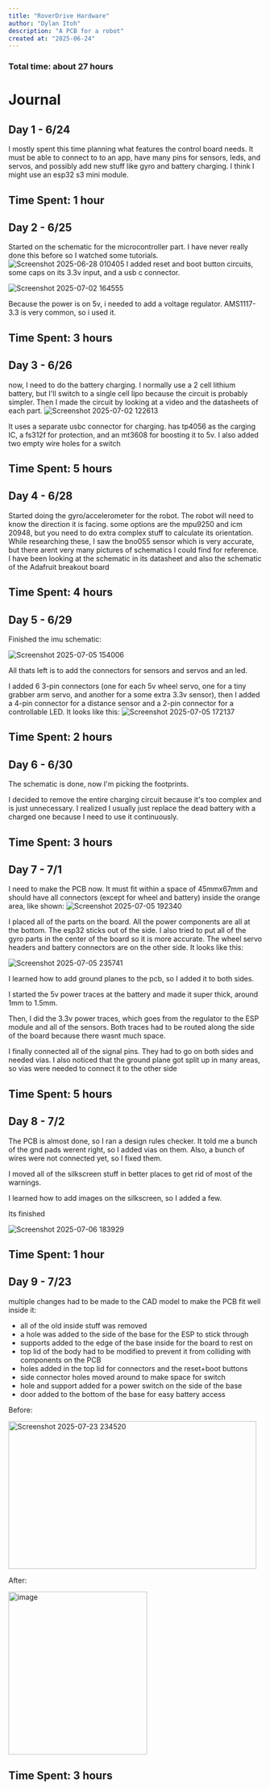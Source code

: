 ```yaml
---
title: "RoverDrive Hardware"
author: "Dylan Itoh"
description: "A PCB for a robot"
created at: "2025-06-24"
---
```

### Total time: about 27 hours
# Journal

## Day 1 - 6/24
I mostly spent this time planning what features the control board needs. It must be able to connect to to an app, have many pins for sensors, leds, and servos, and possibly add new stuff like gyro and battery charging.
I think I might use an esp32 s3 mini module.
## Time Spent: 1 hour

## Day 2 - 6/25
Started on the schematic for the microcontroller part. I have never really done this before so I watched some tutorials.
![Screenshot 2025-06-28 010405](https://github.com/user-attachments/assets/2e44fa90-5cc0-4802-bacb-7e78f1422c7d)
I added reset and boot button circuits, some caps on its 3.3v input, and a usb c connector.

![Screenshot 2025-07-02 164555](https://github.com/user-attachments/assets/472cbe6f-9b1e-455d-9863-729c40cb590b)

Because the power is on 5v, i needed to add a voltage regulator. AMS1117-3.3 is very common, so i used it.

## Time Spent: 3 hours

## Day 3 - 6/26
now, I need to do the battery charging. I normally use a 2 cell lithium battery, but I'll switch to a single cell lipo because the circuit is probably simpler. Then I made the circuit by looking at a video and the datasheets of each part.
![Screenshot 2025-07-02 122613](https://github.com/user-attachments/assets/c70e7822-7478-4de9-950b-1fa0707f86c4)

It uses a separate usbc connector for charging. has tp4056 as the carging IC, a fs312f for protection, and an mt3608 for boosting it to 5v. I also added two empty wire holes for a switch

## Time Spent:  5 hours

## Day 4 - 6/28
Started doing the gyro/accelerometer for the robot. The robot will need to know the direction it is facing. some options are the mpu9250 and icm 20948, but you need to do extra complex stuff to calculate its orientation. 
While researching these, I saw the bno055 sensor which is very accurate, but there arent very many pictures of schematics I could find for reference. I have been looking at the schematic in its datasheet and also the schematic of the Adafruit breakout board

## Time Spent:  4 hours

## Day 5 - 6/29
Finished the imu schematic:

![Screenshot 2025-07-05 154006](https://github.com/user-attachments/assets/4f6e5530-e5e4-4977-a32b-592f3de0dd47)

All thats left is to add the connectors for sensors and servos and an led. 

I added 6 3-pin connectors (one for each 5v wheel servo, one for a tiny grabber arm servo, and another for a some extra 3.3v sensor), then I added a 4-pin connector for a distance sensor and a 2-pin connector for a controllable LED. 
It looks like this:
![Screenshot 2025-07-05 172137](https://github.com/user-attachments/assets/5a2cb900-a91b-4899-b077-4f6181e9f184)

## Time Spent:  2 hours

## Day 6 - 6/30
The schematic is done, now I'm picking the footprints.

I decided to remove the entire charging circuit because it's too complex and is just unnecessary. I realized I usually just replace the dead battery with a charged one because I need to use it continuously.
## Time Spent:  3 hours

## Day 7 - 7/1
I need to make the PCB now. It must fit within a space of 45mmx67mm and should have all connectors (except for wheel and battery) inside the orange area, like shown: 
![Screenshot 2025-07-05 192340](https://github.com/user-attachments/assets/75ef95b1-cd66-46c0-b914-46fa58445d65)

I placed all of the parts on the board. All the power components are all at the bottom. The esp32 sticks out of the side. I also tried to put all of the gyro parts in the center of the board so it is more accurate. The wheel servo headers and battery connectors are on the other side. It looks like this: 

![Screenshot 2025-07-05 235741](https://github.com/user-attachments/assets/d2d02d1e-b529-47e3-ba77-1929050e51f6)

I learned how to add ground planes to the pcb, so I added it to both sides.

I started the 5v power traces at the battery and made it super thick, around 1mm to 1.5mm.

Then, I did the 3.3v power traces, which goes from the regulator to the ESP module and all of the sensors. Both traces had to be routed along the side of the board because there wasnt much space.

I finally connected all of the signal pins. They had to go on both sides and needed vias. I also noticed that the ground plane got split up in many areas, so vias were needed to connect it to the other side
## Time Spent:  5 hours

## Day 8 - 7/2
The PCB is almost done, so I ran a design rules checker. It told me a bunch of the gnd pads werent right, so I added vias on them. Also, a bunch of wires were not connected yet, so I fixed them.

I moved all of the silkscreen stuff in better places to get rid of most of the warnings.

I learned how to add images on the silkscreen, so I added a few.

Its finished

![Screenshot 2025-07-06 183929](https://github.com/user-attachments/assets/b4f2685f-718c-4603-bfea-2713ab364a26)

## Time Spent:  1 hour

## Day 9 - 7/23
multiple changes had to be made to the CAD model to make the PCB fit well inside it:
- all of the old inside stuff was removed
- a hole was added to the side of the base for the ESP to stick through
- supports added to the edge of the base inside for the board to rest on
- top lid of the body had to be modified to prevent it from colliding with components on the PCB
- holes added in the top lid for connectors and the reset+boot buttons
- side connector holes moved around to make space for switch
- hole and support added for a power switch on the side of the base
- door added to the bottom of the base for easy battery access

Before:

<img width="492" height="293" alt="Screenshot 2025-07-23 234520" src="https://github.com/user-attachments/assets/3b85b5ac-cfd0-494c-9263-8938746d86cd" />

After: 

<img width="275" height="323" alt="image" src="https://github.com/user-attachments/assets/40328c8d-2542-44f9-ac91-9b1394e10a77" />


## Time Spent:  3 hours


